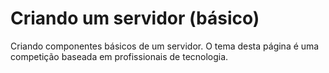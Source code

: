 # Criando um servidor (básico)
Criando componentes básicos de um servidor.
O tema desta página é uma competição baseada em profissionais de tecnologia.
